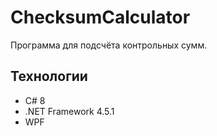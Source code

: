 # ChecksumCalculator
Программа для подсчёта контрольных сумм. 

## Технологии
* C# 8
* .NET Framework 4.5.1
* WPF
